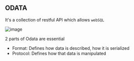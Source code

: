 ## ODATA

It's a collection of restful API which allows ``webSQL``

![image](https://github.com/patelaryan7751/ODATA/assets/59426397/f3ed3240-8874-4150-aebe-66e9b91d4d5b)


2 parts of Odata are essential 
- Format: Defines how data is described, how it is serialized
- Protocol: Defines how that data is manipulated
